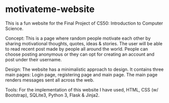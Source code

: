 # motivateme-website
This is a fun website for the Final Project of CS50: Introduction to Computer Science.

Concept: This is a page where random people motivate each other by sharing motivational thoughts, quotes, ideas & stories. The user will be able to read recent post made by people all around the world. People can choose posting anonymous or they can opt for creating an account and post under their username.

Design:  The website has a minimalistic approach to design.  It contains three main pages: Login page, registering page and main page. The main page renders messages sent all across the web.  

Tools: For the implementation of this website I have used, HTML, CSS (w/ Bootstrap), SQLite3, Python 3, Flask & Jinja2. 
